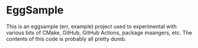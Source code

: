 # EggSample

This is an eggsample (err, example) project used to experimental with various
bits of CMake, GitHub, GitHub Actions, package maangers, etc. The contents of
this code is probably all pretty dumb.
